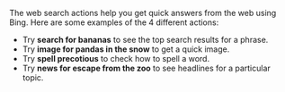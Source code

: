 The web search actions help you get quick answers from the web using Bing. Here are some examples of the 4 different actions:

- Try **search for bananas** to see the top search results for a phrase.
- Try **image for pandas in the snow** to get a quick image.
- Try **spell precotious** to check how to spell a word.
- Try **news for escape from the zoo** to see headlines for a particular topic.
